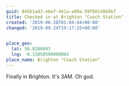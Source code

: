 ```yaml
---
guid: 845b1ad3-ebef-441a-a09a-59f08140d4b7
title: Checked in at Brighton "Coach Station"
created: '2019-06-28T01:04:44+00:00'
changed: '2019-09-24T19:17:25+00:00'


place_geo:
  lat: 50.8200043
  lng: -0.13850590000004
place_name: Brighton "Coach Station"
---
```


Finally in Brighton. It's 3AM. Oh god. 
